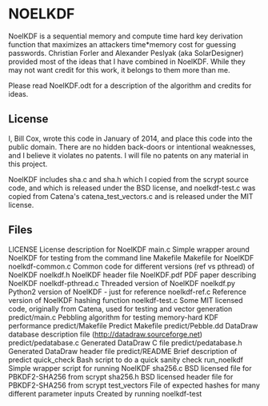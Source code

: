 NOELKDF
=======

NoelKDF is a sequential memory and compute time hard key derivation function that
maximizes an attackers time*memory cost for guessing passwords.  Christian Forler and
Alexander Peslyak (aka SolarDesigner) provided most of the ideas that I have combined in
NoelKDF.  While they may not want credit for this work, it belongs to them more than me.

Please read NoelKDF.odt for a description of the algorithm and credits for ideas.

License
-------

I, Bill Cox, wrote this code in January of 2014, and place this code into the public
domain.  There are no hidden back-doors or intentional weaknesses, and I believe it
violates no patents.  I will file no patents on any material in this project.

NoelKDF includes sha.c and sha.h which I copied from the scrypt source code, and which is
released under the BSD license, and noelkdf-test.c was copied from Catena's
catena_test_vectors.c and is released under the MIT license.

Files
-----
LICENSE                                 License description for NoelKDF
main.c                                  Simple wrapper around NoelKDF for testing from the command line
Makefile                                Makefile for NoelKDF
noelkdf-common.c                        Common code for different versions (ref vs pthread) of NoelKDF
noelkdf.h                               NoelKDF header file
NoelKDF.pdf                             PDF paper describing NoelKDF
noelkdf-pthread.c                       Threaded version of NoelKDF
noelkdf.py                              Python2 version of NoelKDF - just for reference
noelkdf-ref.c                           Reference version of NoelKDF hashing function
noelkdf-test.c                          Some MIT licensed code, originally from Catena,
                                        used for testing and vector generation
predict/main.c                          Pebbling algorithm for testing memory-hard KDF performance
predict/Makefile                        Predict Makefile
predict/Pebble.dd                       DataDraw database description file (http://datadraw.sourceforge.net)
predict/pedatabase.c                    Generated DataDraw C file
predict/pedatabase.h                    Generated DataDraw header file
predict/README                          Brief description of predict
quick_check                             Bash script to do a quick sanity check
run_noelkdf                             Simple wrapper script for running NoelKDF
sha256.c                                BSD licensed file for PBKDF2-SHA256 from scrypt
sha256.h                                BSD licensed header file for PBKDF2-SHA256 from scrypt
test_vectors                            File of expected hashes for many different parameter inputs
                                        Created by running noelkdf-test
